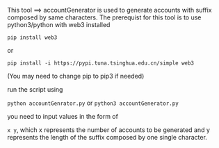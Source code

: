 This tool ==> accountGenerator is used to generate accounts with suffix composed by same characters.
The prerequist for this tool is to use python3/python with web3 installed

`pip install web3`

or 

`pip install -i https://pypi.tuna.tsinghua.edu.cn/simple web3`

(You may need to change pip to pip3 if needed)

run the script using

`python accountGenrator.py` or `python3 accountGenerator.py`

you need to input values in the form of

`x y`, which x represents the number of accounts to be generated and y represents the length of the suffix composed by one single character.


